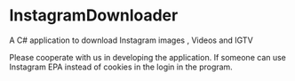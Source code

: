 # InstagramDownloader
A C# application to download Instagram images , Videos and IGTV

Please cooperate with us in developing the application.
If someone can use Instagram EPA instead of cookies in the login in the program.
